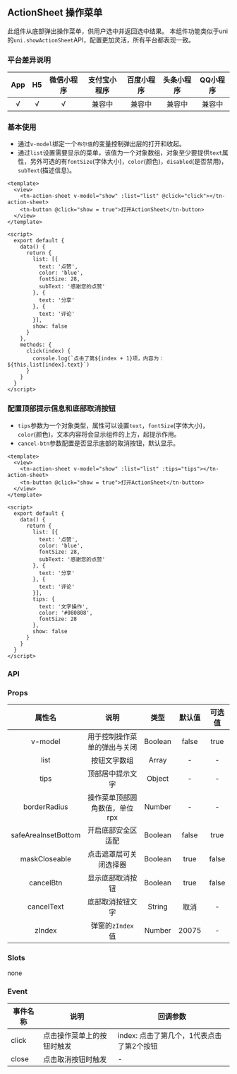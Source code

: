 ## ActionSheet 操作菜单 <to-api/>

<demo-model url="/componentsPage/action-sheet/action-sheet"></demo-model>
此组件从底部弹出操作菜单，供用户选中并返回选中结果。
本组件功能类似于uni的`uni.showActionSheet`API，配置更加灵活，所有平台都表现一致。


### 平台差异说明

|  App   |  H5  | 微信小程序 | 支付宝小程序 | 百度小程序 | 头条小程序 | QQ小程序 |
| :----: | :--: | :--------: | :----------: | :--------: | :--------: | :------: |
| √ |  √   |     √      |    兼容中    |   兼容中   |   兼容中   |  兼容中  |



### 基本使用

- 通过`v-model`绑定一个`布尔值`的变量控制弹出层的打开和收起。
- 通过`list`设置需要显示的菜单，该值为一个对象数组，对象至少要提供`text`属性，另外可选的有`fontSize`(字体大小)，`color`(颜色)，`disabled`(是否禁用)， `subText`(描述信息)。

```vue
<template>
  <view>
    <tn-action-sheet v-model="show" :list="list" @click="click"></tn-action-sheet>
    <tn-button @click="show = true">打开ActionSheet</tn-button>
  </view>
</template>

<script>
  export default {
    data() {
      return {
        list: [{
          text: '点赞',
          color: 'blue',
          fontSize: 28,
          subText: '感谢您的点赞'
        }, {
          text: '分享'
        }, {
          text: '评论'
        }],
        show: false
      }
    },
    methods: {
      click(index) {
        console.log(`点击了第${index + 1}项，内容为：${this.list[index].text}`)
      }
    }
  }
</script>

```



### 配置顶部提示信息和底部取消按钮

- `tips`参数为一个对象类型，属性可以设置`text`，`fontSize`(字体大小)，`color`(颜色)，文本内容将会显示组件的上方，起提示作用。
- `cancel-btn`参数配置是否显示底部的取消按钮，默认显示。

```vue
<template>
  <view>
    <tn-action-sheet v-model="show" :list="list" :tips="tips"></tn-action-sheet>
    <tn-button @click="show = true">打开ActionSheet</tn-button>
  </view>
</template>

<script>
  export default {
    data() {
      return {
        list: [{
          text: '点赞',
          color: 'blue',
          fontSize: 28,
          subText: '感谢您的点赞'
        }, {
          text: '分享'
        }, {
          text: '评论'
        }],
        tips: {
          text: '文字操作',
          color: '#080808',
          fontSize: 28
        },
        show: false
      }
    }
  }
</script>
```



### API

### Props

|       属性名        |             说明              |  类型   | 默认值 | 可选值 |
| :-----------------: | :---------------------------: | :-----: | :----: | :----: |
|       v-model       | 用于控制操作菜单的弹出与关闭  | Boolean | false  |  true  |
|        list         |         按钮文字数组          |  Array  |   -    |   -    |
|        tips         |       顶部居中提示文字        | Object  |   -    |   -    |
|    borderRadius     | 操作菜单顶部圆角数值，单位rpx | Number  |   -    |   -    |
| safeAreaInsetBottom |      开启底部安全区适配       | Boolean | false  |  true  |
|    maskCloseable    |    点击遮罩层可关闭选择器     | Boolean |  true  | false  |
|      cancelBtn      |       显示底部取消按钮        | Boolean |  true  | false  |
|     cancelText      |       底部取消按钮文字        | String  |  取消  |   -    |
|       zIndex        |       弹窗的`zIndex`值        | Number  | 20075  |   -    |



### Slots

none



### Event

| 事件名称 | 说明                       | 回调参数                                  |
| -------- | -------------------------- | ----------------------------------------- |
| click    | 点击操作菜单上的按钮时触发 | index: 点击了第几个，1代表点击了第2个按钮 |
| close    | 点击取消按钮时触发         | -                                         |


